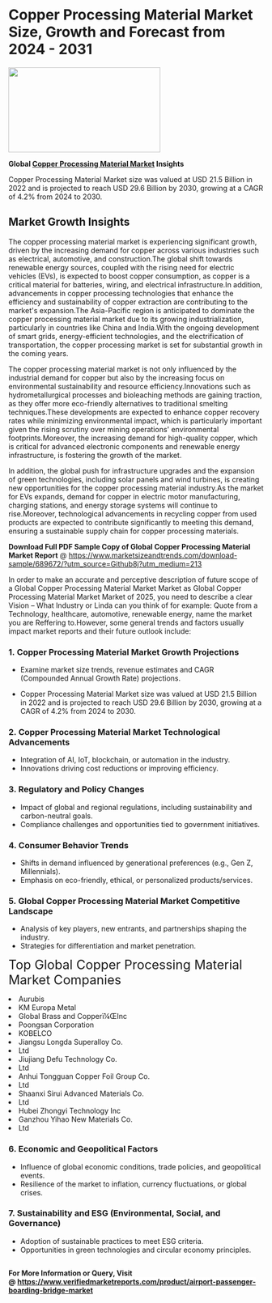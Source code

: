 <H1>Copper Processing Material Market Size, Growth and Forecast from 2024 - 2031</H1><img class="aligncenter size-medium wp-image-584254" src="https://thirdeyenews.in/wp-content/uploads/2024/09/Global-Market-Research-300x168.jpeg" alt="" width="300" height="168" /><p><strong>Global&nbsp;<a href="https://www.marketsizeandtrends.com/download-sample/689672/?utm_source=Github8j?utm_medium=213">Copper Processing Material Market</a> Insights</strong></p><p>Copper Processing Material Market size was valued at USD 21.5 Billion in 2022 and is projected to reach USD 29.6 Billion by 2030, growing at a CAGR of 4.2% from 2024 to 2030.</p><p><h2>Market Growth Insights</h2> <p>The copper processing material market is experiencing significant growth, driven by the increasing demand for copper across various industries such as electrical, automotive, and construction.The global shift towards renewable energy sources, coupled with the rising need for electric vehicles (EVs), is expected to boost copper consumption, as copper is a critical material for batteries, wiring, and electrical infrastructure.In addition, advancements in copper processing technologies that enhance the efficiency and sustainability of copper extraction are contributing to the market's expansion.The Asia-Pacific region is anticipated to dominate the copper processing material market due to its growing industrialization, particularly in countries like China and India.With the ongoing development of smart grids, energy-efficient technologies, and the electrification of transportation, the copper processing market is set for substantial growth in the coming years.</p> <p>The copper processing material market is not only influenced by the industrial demand for copper but also by the increasing focus on environmental sustainability and resource efficiency.Innovations such as hydrometallurgical processes and bioleaching methods are gaining traction, as they offer more eco-friendly alternatives to traditional smelting techniques.These developments are expected to enhance copper recovery rates while minimizing environmental impact, which is particularly important given the rising scrutiny over mining operations' environmental footprints.Moreover, the increasing demand for high-quality copper, which is critical for advanced electronic components and renewable energy infrastructure, is fostering the growth of the market.</p> <p>In addition, the global push for infrastructure upgrades and the expansion of green technologies, including solar panels and wind turbines, is creating new opportunities for the copper processing material industry.As the market for EVs expands, demand for copper in electric motor manufacturing, charging stations, and energy storage systems will continue to rise.Moreover, technological advancements in recycling copper from used products are expected to contribute significantly to meeting this demand, ensuring a sustainable supply chain for copper processing materials.</p> <p><span class=""><strong>Download Full PDF Sample Copy of Global Copper Processing Material Market Report</strong> @ <a href="https://www.marketsizeandtrends.com/download-sample/689672/?utm_source=Github8j?utm_medium=213" target="_blank">https://www.marketsizeandtrends.com/download-sample/689672/?utm_source=Github8j?utm_medium=213</a></span></p><p>In order to make an accurate and perceptive description of future scope of a Global&nbsp;Copper Processing Material Market Market as Global&nbsp;Copper Processing Material Market Market of 2025, you need to describe a clear Vision &ndash; What Industry or Linda can you think of for example: Quote from a Technology, healthcare, automotive, renewable energy, name the market you are Reffering to.However, some general trends and factors usually impact market reports and their future outlook include:</p><h3>1.&nbsp;<strong>Copper Processing Material Market Growth Projections</strong></h3><ul><li>Examine market size trends, revenue estimates and CAGR (Compounded Annual Growth Rate) projections.</li><li><p>Copper Processing Material Market size was valued at USD 21.5 Billion in 2022 and is projected to reach USD 29.6 Billion by 2030, growing at a CAGR of 4.2% from 2024 to 2030.</p></li></ul><h3>2.&nbsp;<strong>Copper Processing Material Market Technological Advancements</strong></h3><ul><li>Integration of AI, IoT, blockchain, or automation in the industry.</li><li>Innovations driving cost reductions or improving efficiency.</li></ul><h3>3.&nbsp;<strong>Regulatory and Policy Changes</strong></h3><ul><li>Impact of global and regional regulations, including sustainability and carbon-neutral goals.</li><li>Compliance challenges and opportunities tied to government initiatives.</li></ul><h3>4.&nbsp;<strong>Consumer Behavior Trends</strong></h3><ul><li>Shifts in demand influenced by generational preferences (e.g., Gen Z, Millennials).</li><li>Emphasis on eco-friendly, ethical, or personalized products/services.</li></ul><h3>5.&nbsp;<strong>Global Copper Processing Material Market Competitive Landscape</strong></h3><ul><li>Analysis of key players, new entrants, and partnerships shaping the industry.</li><li>Strategies for differentiation and market penetration.</li></ul><p data-pm-slice="1 1 []"><span style="color: inherit; font-family: inherit; font-size: 25px;">Top Global Copper Processing Material Market Companies</span></p><div class="" data-test-id=""><p><li>Aurubis</li><li> KM Europa Metal</li><li> Global Brass and Copperï¼ŒInc</li><li> Poongsan Corporation</li><li> KOBELCO</li><li> Jiangsu Longda Superalloy Co.</li><li> Ltd</li><li> Jiujiang Defu Technology Co.</li><li>Ltd</li><li> Anhui Tongguan Copper Foil Group Co.</li><li> Ltd</li><li> Shaanxi Sirui Advanced Materials Co.</li><li> Ltd</li><li> Hubei Zhongyi Technology Inc</li><li> Ganzhou Yihao New Materials Co.</li><li>Ltd</li></p></div><h3>6.&nbsp;<strong>Economic and Geopolitical Factors</strong></h3><ul><li>Influence of global economic conditions, trade policies, and geopolitical events.</li><li>Resilience of the market to inflation, currency fluctuations, or global crises.</li></ul><h3>7.&nbsp;<strong>Sustainability and ESG (Environmental, Social, and Governance)</strong></h3><ul><li>Adoption of sustainable practices to meet ESG criteria.</li><li>Opportunities in green technologies and circular economy principles.</li></ul><h2><strong style="font-size: 14px;">For More Information or Query, Visit @&nbsp;</strong><a style="background-color: #ffffff; font-size: 14px;" href="https://www.marketsizeandtrends.com/report/copper-processing-material-market/" target="_blank">https://www.verifiedmarketreports.com/product/airport-passenger-boarding-bridge-market</a></h2>